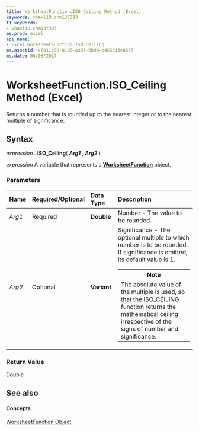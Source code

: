 ```yaml
---
title: WorksheetFunction.ISO_Ceiling Method (Excel)
keywords: vbaxl10.chm137393
f1_keywords:
- vbaxl10.chm137393
ms.prod: excel
api_name:
- Excel.WorksheetFunction.ISO_Ceiling
ms.assetid: e7011c98-0165-a333-6b99-b455913e8575
ms.date: 06/08/2017
---
```



# WorksheetFunction.ISO_Ceiling Method (Excel)

Returns a number that is rounded up to the nearest integer or to the nearest multiple of significance.


## Syntax

 _expression_ . **ISO_Ceiling**( **_Arg1_** , **_Arg2_** )

 _expression_ A variable that represents a **[WorksheetFunction](Excel.WorksheetFunction.md)** object.


### Parameters



|**Name**|**Required/Optional**|**Data Type**|**Description**|
|:-----|:-----|:-----|:-----|
| _Arg1_|Required| **Double**|Number - The value to be rounded.|
| _Arg2_|Optional| **Variant**|Significance - The optional multiple to which number is to be rounded. If significance is omitted, its default value is 1.<table><tr><th>**Note**</th></tr><tr><td>The absolute value of the multiple is used, so that the ISO_CEILING function returns the mathematical ceiling irrespective of the signs of number and significance.</td></tr></table>|

### Return Value

Double


## See also


#### Concepts


[WorksheetFunction Object](Excel.WorksheetFunction.md)


